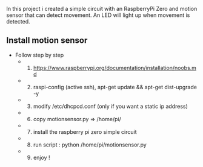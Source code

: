 In this project i created a simple circuit with an RaspberryPi Zero and motion sensor that can detect movement. An LED will light up when movement is detected.

## Install motion sensor
- Follow step by step
    - 1) https://www.raspberrypi.org/documentation/installation/noobs.md
    - 2) raspi-config (active ssh), apt-get update && apt-get dist-upgrade -y
    - 3) modify /etc/dhcpcd.conf (only if you want a static ip address)
    - 6) copy motionsensor.py => /home/pi/
    - 7) install the raspberry pi zero simple circuit
    - 8) run script : python /home/pi/motionsensor.py
    - 9) enjoy !
